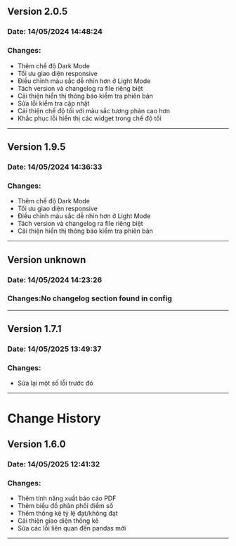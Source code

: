 ## Version 2.0.5
### Date: 14/05/2024 14:48:24
### Changes:
- Thêm chế độ Dark Mode
- Tối ưu giao diện responsive
- Điều chỉnh màu sắc dễ nhìn hơn ở Light Mode
- Tách version và changelog ra file riêng biệt
- Cải thiện hiển thị thông báo kiểm tra phiên bản
- Sửa lỗi kiểm tra cập nhật
- Cải thiện chế độ tối với màu sắc tương phản cao hơn
- Khắc phục lỗi hiển thị các widget trong chế độ tối

--------------------------------------------------
## Version 1.9.5
### Date: 14/05/2024 14:36:33
### Changes:
- Thêm chế độ Dark Mode
- Tối ưu giao diện responsive
- Điều chỉnh màu sắc dễ nhìn hơn ở Light Mode
- Tách version và changelog ra file riêng biệt
- Cải thiện hiển thị thông báo kiểm tra phiên bản

--------------------------------------------------
## Version unknown
### Date: 14/05/2024 14:23:26
### Changes:No changelog section found in config

--------------------------------------------------
## Version 1.7.1
### Date: 14/05/2025 13:49:37
### Changes:
- Sửa lại một số lỗi trước đó

--------------------------------------------------
# Change History

## Version 1.6.0
### Date: 14/05/2025 12:41:32
### Changes:
- Thêm tính năng xuất báo cáo PDF
- Thêm biểu đồ phân phối điểm số
- Thêm thống kê tỷ lệ đạt/không đạt
- Cải thiện giao diện thống kê
- Sửa các lỗi liên quan đến pandas mới

--------------------------------------------------
